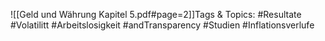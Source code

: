 
![[Geld und Währung Kapitel 5.pdf#page=2]]Tags & Topics:
   #Resultate
   #Volatilitt
   #Arbeitslosigkeit
   #andTransparency
   #Studien
   #Inflationsverlufe